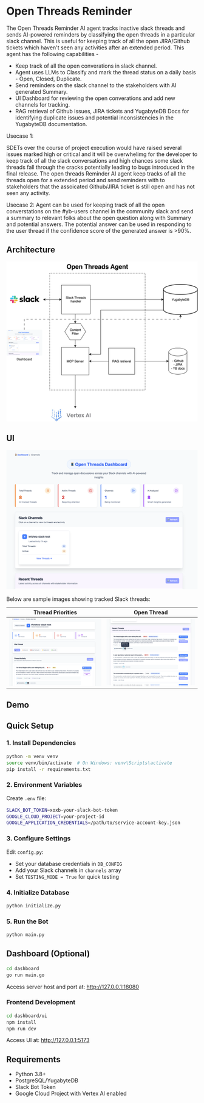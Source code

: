 # Open Threads Reminder 
 
The Open Threads Reminder AI agent tracks inactive slack threads and sends AI-powered reminders by classifying the open threads in a particular slack channel. This is useful for keeping track of all the open JIRA/Github tickets which haven't seen any activities after an extended period. This agent has the following capabilities - 

- Keep track of all the open converations in slack channel. 
- Agent uses LLMs to Classify and mark the thread status on a daily basis - Open, Closed, Duplicate.
- Send reminders on the slack channel to the stakeholders with AI generated Summary.
- UI Dashboard for reviewing the open converations and add new channels for tracking.
- RAG retrieval of Github issues, JIRA tickets and YugabyteDB Docs for identifying duplicate issues and potential inconsistencies in the YugabyteDB documentation.

Usecase 1: 

SDETs over the course of project execution would have raised several issues marked high or critical and it will be overwhelimg for the developer to keep track of all the slack conversations and high chances some slack threads fall through the cracks potentially leading to bugs introduced in the final release. The open threads Reminder AI agent keep tracks of all the threads open for a extended period and send reminders with to stakeholders that the assoicated Github/JIRA ticket is still open and has not seen any activity.

Usecase 2:
Agent can be used for keeping track of all the open converstations on the #yb-users channel in the community slack and send a summary to relevant folks about the open question along with Summary and potential answers. The potential answer can be used in responding to the user thread if the confidence score of the generated answer is >90%.

## Architecture

![Open Threads Architecture Diagram](screenshots/arc_diagram.svg)

## UI
![Open Threads Dashboard](screenshots/image_1.png)

Below are sample images showing tracked Slack threads:

| Thread Priorities | Open Thread |
|-------------|--------------|
| ![Priorities](screenshots/image_2.png) | ![Open Thread](screenshots/image_3.png) |


## Demo

## Quick Setup

### 1. Install Dependencies
```bash
python -m venv venv
source venv/bin/activate  # On Windows: venv\Scripts\activate
pip install -r requirements.txt
```

### 2. Environment Variables
Create `.env` file:
```bash
SLACK_BOT_TOKEN=xoxb-your-slack-bot-token
GOOGLE_CLOUD_PROJECT=your-project-id
GOOGLE_APPLICATION_CREDENTIALS=/path/to/service-account-key.json
```

### 3. Configure Settings
Edit `config.py`:
- Set your database credentials in `DB_CONFIG`
- Add your Slack channels in `channels` array
- Set `TESTING_MODE = True` for quick testing

### 4. Initialize Database
```bash
python initialize.py
```

### 5. Run the Bot
```bash
python main.py
```

## Dashboard (Optional)
```bash
cd dashboard
go run main.go
```
Access server host and port at: http://127.0.0.1:18080

### Frontend Development
```bash
cd dashboard/ui
npm install
npm run dev
```
Access UI at: http://127.0.0.1:5173

## Requirements
- Python 3.8+
- PostgreSQL/YugabyteDB
- Slack Bot Token
- Google Cloud Project with Vertex AI enabled
